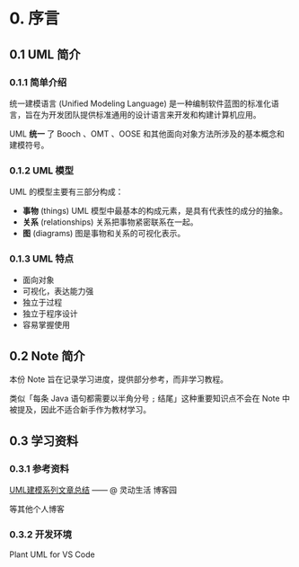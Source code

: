 # 0. 序言

## 0.1 UML 简介

### 0.1.1 简单介绍

统一建模语言 (Unified Modeling Language) 是一种编制软件蓝图的标准化语言，旨在为开发团队提供标准通用的设计语言来开发和构建计算机应用。  

UML **统一** 了 Booch 、OMT 、OOSE 和其他面向对象方法所涉及的基本概念和建模符号。  

### 0.1.2 UML 模型

UML 的模型主要有三部分构成：  

* **事物** (things) UML 模型中最基本的构成元素，是具有代表性的成分的抽象。  
* **关系** (relationships) 关系把事物紧密联系在一起。  
* **图** (diagrams) 图是事物和关系的可视化表示。  

### 0.1.3 UML 特点

* 面向对象  
* 可视化，表达能力强  
* 独立于过程  
* 独立于程序设计  
* 容易掌握使用  

## 0.2 Note 简介

本份 Note 旨在记录学习进度，提供部分参考，而非学习教程。

类似「每条 Java 语句都需要以半角分号 ```;``` 结尾」这种重要知识点不会在 Note 中被提及，因此不适合新手作为教材学习。  

## 0.3 学习资料

### 0.3.1 参考资料

[UML建模系列文章总结](https://www.cnblogs.com/ywqu/archive/2009/12/29/1634804.html) —— @ 灵动生活 博客园

等其他个人博客

### 0.3.2 开发环境  

Plant UML for VS Code
